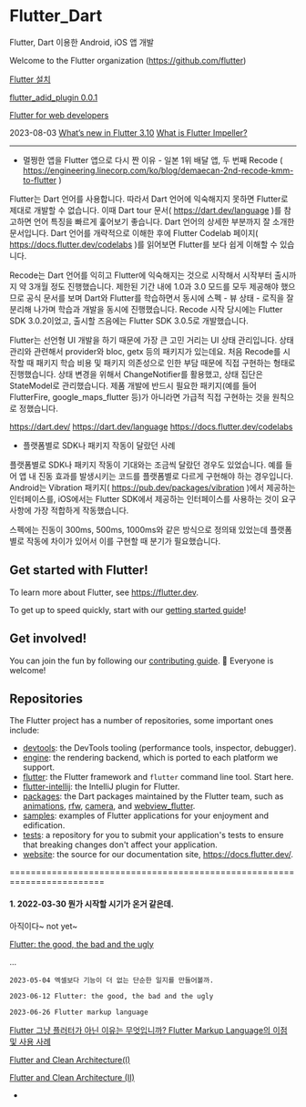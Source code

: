 # Flutter_Dart
Flutter, Dart 이용한 Android, iOS 앱 개발

Welcome to the Flutter organization (https://github.com/flutter)



<a href="https://flutter-ko.dev/docs/get-started/install" target="_blank" >Flutter 설치</a>

<a href="./example/lib/main.dart" >flutter_adid_plugin 0.0.1</a>

<a href="https://flutter-ko.dev/docs/get-started/flutter-for/web-devs"  target="_blank"  >Flutter for web developers</a>

2023-08-03 
[What’s new in Flutter 3.10](https://nyonggodwill11.medium.com/whats-new-in-flutter-3-10-c54124eee63b)
[What is Flutter Impeller?](https://blog.nonstopio.com/flutter-impellers-d18d47a809d9)



-----------------------------------

* 멀쩡한 앱을 Flutter 앱으로 다시 짠 이유 - 일본 1위 배달 앱, 두 번째 Recode ( https://engineering.linecorp.com/ko/blog/demaecan-2nd-recode-kmm-to-flutter )


Flutter는 Dart 언어를 사용합니다. 따라서 Dart 언어에 익숙해지지 못하면 Flutter로 제대로 개발할 수 없습니다. 
이때 Dart tour 문서( https://dart.dev/language )를 참고하면 언어 특징을 빠르게 훑어보기 좋습니다. 
Dart 언어의 상세한 부분까지 잘 소개한 문서입니다. 
Dart 언어를 개략적으로 이해한 후에 Flutter Codelab 페이지( https://docs.flutter.dev/codelabs )를 읽어보면 Flutter를 보다 쉽게 이해할 수 있습니다.


Recode는 Dart 언어를 익히고 Flutter에 익숙해지는 것으로 시작해서 시작부터 출시까지 약 3개월 정도 진행했습니다. 
제한된 기간 내에 1.0과 3.0 모드를 모두 제공해야 했으므로 공식 문서를 보며 Dart와 Flutter를 학습하면서 
 동시에 스펙 - 뷰 상태 - 로직을 잘 분리해 나가며 학습과 개발을 동시에 진행했습니다. 
Recode 시작 당시에는 Flutter SDK 3.0.2이었고, 출시할 즈음에는 Flutter SDK 3.0.5로 개발했습니다.


Flutter는 선언형 UI 개발을 하기 때문에 가장 큰 고민 거리는 UI 상태 관리입니다. 상태 관리와 관련해서 provider와 bloc, getx 등의 패키지가 있는데요.
처음 Recode를 시작할 때 패키지 학습 비용 및 패키지 의존성으로 인한 부담 때문에 직접 구현하는 형태로 진행했습니다. 
상태 변경을 위해서 ChangeNotifier를 활용했고, 상태 집단은 StateModel로 관리했습니다. 
제품 개발에 반드시 필요한 패키지(예를 들어 FlutterFire, google_maps_flutter 등)가 아니라면 가급적 직접 구현하는 것을 원칙으로 정했습니다.

https://dart.dev/
https://dart.dev/language
https://docs.flutter.dev/codelabs 

* 플랫폼별로 SDK나 패키지 작동이 달랐던 사례

플랫폼별로 SDK나 패키지 작동이 기대와는 조금씩 달랐던 경우도 있었습니다. 
예를 들어 앱 내 진동 효과를 발생시키는 코드를 플랫폼별로 다르게 구현해야 하는 경우입니다. 
Android는 Vibration 패키지( https://pub.dev/packages/vibration )에서 제공하는 인터페이스를, 
iOS에서는 Flutter SDK에서 제공하는 인터페이스를 사용하는 것이 요구 사항에 가장 적합하게 작동했습니다. 

스펙에는 진동이 300ms, 500ms, 1000ms와 같은 방식으로 정의돼 있었는데 플랫폼별로 작동에 차이가 있어서 이를 구현할 때 분기가 필요했습니다. 



## Get started with Flutter!

To learn more about Flutter, see <https://flutter.dev>.

To get up to speed quickly, start with our [getting started guide](https://flutter.dev/docs/get-started)!

## Get involved!

You can join the fun by following our [contributing guide](https://github.com/flutter/flutter/blob/master/CONTRIBUTING.md). 🌈 Everyone is welcome!

## Repositories

The Flutter project has a number of repositories, some important ones include:

<!-- alphabetical -->
* [devtools](https://github.com/flutter/devtools): the DevTools tooling (performance tools, inspector, debugger).
* [engine](https://github.com/flutter/engine): the rendering backend, which is ported to each platform we support.
* [flutter](https://github.com/flutter/flutter): the Flutter framework and `flutter` command line tool. Start here.
* [flutter-intellij](https://github.com/flutter/flutter-intellij): the IntelliJ plugin for Flutter.
* [packages](https://github.com/flutter/packages): the Dart packages maintained by the Flutter team, such as [animations](https://pub.dev/packages/animations), [rfw](https://pub.dev/packages/rfw), [camera](https://pub.dev/packages/camera), and [webview_flutter](https://pub.dev/packages/webview_flutter).
* [samples](https://github.com/flutter/samples): examples of Flutter applications for your enjoyment and edification.
* [tests](https://github.com/flutter/tests): a repository for you to submit your application's tests to ensure that breaking changes don't affect your application.
* [website](https://github.com/flutter/website): the source for our documentation site, https://docs.flutter.dev/.

========================================================================

#### 1. 2022-03-30 뭔가 시작할 시기가 온거 같은데. 
아직이다~
not yet~

[Flutter: the good, the bad and the ugly](https://medium.com/asos-techblog/flutter-vs-react-native-for-ios-android-app-development-c41b4e038db9)

...

    2023-05-04 엑셀보다 기능이 더 없는 단순한 일지를 만들어볼까. 
    
    2023-06-12 Flutter: the good, the bad and the ugly
    
    2023-06-26 Flutter markup language
[Flutter 그냥 플러터가 아닌 이유는 무엇입니까? Flutter Markup Language의 이점 및 사용 사례](https://medium.com/@TheOlajos/why-not-just-flutter-benefits-and-use-cases-of-flutter-markup-language-5e88aa23aeee)


[Flutter and Clean Architecture(I)](https://aderibigbejesutoni860.medium.com/flutter-and-clean-architecture-i-be75e13608d4)

[Flutter and Clean Architecture (II)](https://aderibigbejesutoni860.medium.com/flutter-and-clean-architecture-ii-bf39113df82b)




-
